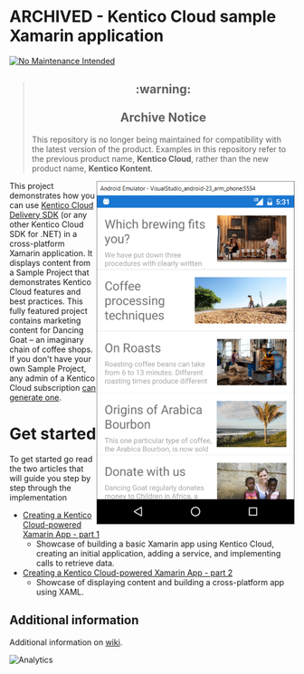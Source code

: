 #  ARCHIVED - Kentico Cloud sample Xamarin application

[![No Maintenance Intended](http://unmaintained.tech/badge.svg)](http://unmaintained.tech/)

> <h2 align="center">:warning:<br><br>Archive Notice</h2>
> This repository is no longer being maintained for compatibility with the latest version of the product. Examples in this repository refer to the previous product name, <strong>Kentico Cloud</strong>, rather than the new product name, <strong>Kentico Kontent</strong>.

[<img align="right" src="/img/android.png" alt="Android sample app" />](/img/android.png)

This project demonstrates how you can use [Kentico Cloud Delivery SDK](https://github.com/Kentico/delivery-sdk-net) (or any other Kentico Cloud SDK for .NET) in a cross-platform Xamarin application. It displays content from a Sample Project that demonstrates Kentico Cloud features and best practices. This fully featured project contains marketing content for Dancing Goat – an imaginary chain of coffee shops. If you don't have your own Sample Project, any admin of a Kentico Cloud subscription [can generate one](https://app.kenticocloud.com/sample-project-generator).

# Get started

To get started go read the two articles that will guide you step by step through the implementation
* [Creating a Kentico Cloud-powered Xamarin App - part 1](https://kenticocloud.com/blog/creating-a-kentico-cloud-powered-xamarin-app-p1)
    *  Showcase of building a basic Xamarin app using Kentico Cloud, creating an initial application, adding a service, and implementing calls to retrieve data.
* [Creating a Kentico Cloud-powered Xamarin App - part 2](https://kenticocloud.com/blog/creating-a-kentico-cloud-powered-xamarin-app-p2)
    * Showcase of displaying content and building a cross-platform app using XAML.

## Additional information 

Additional information on [wiki](https://github.com/Kentico/cloud-sample-app-xamarin/wiki/Using-.NET-Delivery-SDK-in-Xamarin).

![Analytics](https://kentico-ga-beacon.azurewebsites.net/api/UA-69014260-4/Kentico/cloud-sample-app-xamarin?pixel)
